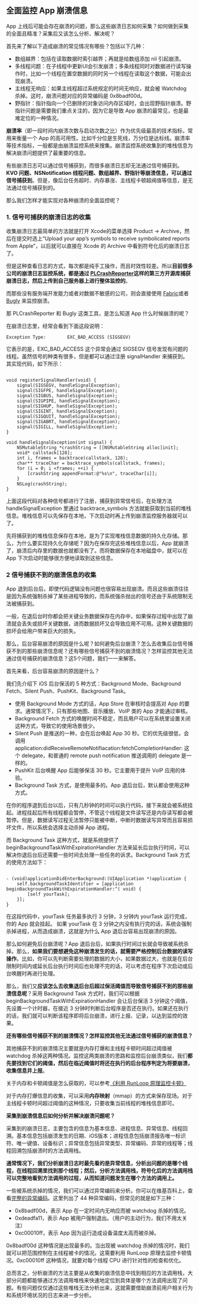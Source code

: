 ## 全面监控 App 崩溃信息

App 上线后可能会存在崩溃的问题，那么这些崩溃日志如何采集？如何做到采集的全面且精准？采集后又该怎么分析、解决呢？

首先来了解以下造成崩溃的常见情况有哪些？包括以下几种：

* 数组越界：包括在读取数据时索引越界；再就是给数组添加 nil 引起崩溃。
* 多线程问题：在子线程中更新UI会引发崩溃；多条线程同时对数据进行读写操作时，比如一个线程在置空数据的同时另一个线程在读取这个数据，可能会出现崩溃。
* 主线程无响应：如果主线程超过系统规定的时间无响应，就会被 Watchdog 杀掉。这时，崩溃问题对应的异常编码是 0x8badf00d。
* 野指针：指针指向一个已删除的对象访问内存区域时，会出现野指针崩溃。野指针问题是需要我们重点关注的，因为它是导致 App 崩溃的最常见，也是最难定位的一种情况。

**崩溃率**（即一段时间内崩溃次数与启动次数之比）作为优先级最高的技术指标，常用来衡量一个 App 的高可用性。比如千分位是生死线，万分位是达标线。崩溃率等技术指标，一般都是由崩溃监控系统来搜集。崩溃监控系统收集到的堆栈信息为解决崩溃问题提供了最重要的信息。

有些崩溃日志可以通过信号捕获到，而很多崩溃日志却无法通过信号捕获到。**KVO 问题、NSNotification 线程问题、数组越界、野指针等崩溃信息，可以通过信号捕获到**。但是，像后台任务超时、内存暴涨、主线程卡顿超阀值等信息，是无法通过信号捕获到的。

那么我们怎样才能实现对各种崩溃的全面监控呢？

### 1. 信号可捕获的崩溃日志的收集

收集崩溃日志最简单的方法就是打开 Xcode的菜单选择 Product -> Archive，然后在提交时选上“Upload your app’s symbols to receive symbolicated reports from Apple”，以后就可以直接在 Xcode 的 Archive 中看到符号化后的崩溃日志了。

但是这种查看日志的方式，每次都是纯手工操作，而且时效性较差。所以**目前很多公司的崩溃日志监控系统，都是通过 [PLCrashReporter](https://github.com/microsoft/plcrashreporter)这样的第三方开源库捕获崩溃日志，然后上传到自己服务器上进行整体监控的**。

而那些没有服务端开发能力或者对数据不敏感的公司，则会直接使用 [Fabric](https://get.fabric.io)或者 [Bugly](https://bugly.qq.com/v2/) 来监控崩溃。

那 PLCrashReporter 和 Bugly 这类工具，是怎么知道 App 什么时候崩溃的呢？

在崩溃日志里，经常会看到下面这段说明：

```
Exception Type:        EXC_BAD_ACCESS (SIGSEGV)
```

它表示的是，EXC_BAD_ACCESS 这个异常会通过 SIGSEGV 信号发现有问题的线程。虽然信号的种类有很多，但是都可以通过注册 signalHandler 来捕获到。其实现代码，如下所示：

```

void registerSignalHandler(void) {
    signal(SIGSEGV, handleSignalException);
    signal(SIGFPE, handleSignalException);
    signal(SIGBUS, handleSignalException);
    signal(SIGPIPE, handleSignalException);
    signal(SIGHUP, handleSignalException);
    signal(SIGINT, handleSignalException);
    signal(SIGQUIT, handleSignalException);
    signal(SIGABRT, handleSignalException);
    signal(SIGILL, handleSignalException);
}

void handleSignalException(int signal) {
    NSMutableString *crashString = [[NSMutableString alloc]init];
    void* callstack[128];
    int i, frames = backtrace(callstack, 128);
    char** traceChar = backtrace_symbols(callstack, frames);
    for (i = 0; i <frames; ++i) {
        [crashString appendFormat:@"%s\n", traceChar[i]];
    }
    NSLog(crashString);
}
```

上面这段代码对各种信号都进行了注册，捕获到异常信号后，在处理方法 handleSignalException 里通过 backtrace_symbols 方法就能获取到当前的堆栈信息。堆栈信息可以先保存在本地，下次启动时再上传到崩溃监控服务器就可以了。

先将捕获到的堆栈信息保存在本地，是为了实现堆栈信息数据的持久化存储。那么，为什么要实现持久化存储呢？因为在保存完这些堆栈信息以后，App 就崩溃了，崩溃后内存里的数据也就都没有了。而将数据保存在本地磁盘中，就可以在 App 下次启动时能够很方便地读取到这些信息。

### 2 信号捕获不到的崩溃信息的收集

App 退到后台后，即使代码逻辑没有问题也很容易出现崩溃。而且这些崩溃往往是因为系统强制杀掉了某些进程导致的，而系统强杀抛出的信号还由于系统限制无法被捕获到。

一般，在退后台时你都会把关键业务数据保存在内存中，如果保存过程中出现了崩溃就会丢失或损坏关键数据，进而数据损坏又会导致应用不可用。这种关键数据的损坏会给用户带来巨大的损失。

那么，后台容易崩溃的原因是什么呢？如何避免后台崩溃？怎么去收集后台信号捕获不到的那些崩溃信息呢？还有哪些信号捕获不到的崩溃情况？怎样监控其他无法通过信号捕获的崩溃信息？这5个问题，我们一一来解答。

首先来看，后台容易崩溃的原因是什么？

我们先介绍下 iOS 后台保活的 5 种方式：Background Mode、Background Fetch、Silent Push、PushKit、Background Task。

* 使用 Background Mode 方式的话，App Store 在审核时会提高对 App 的要求。通常情况下，只有那些地图、音乐播放、VoIP 类的 App 才能通过审核。
* Background Fetch 方式的唤醒时间不稳定，而且用户可以在系统里设置关闭这种方式，导致它的使用场景很少。
* Silent Push 是推送的一种，会在后台唤起 App 30 秒。它的优先级很低，会调用 application:didReceiveRemoteNotifiacation:fetchCompletionHandler: 这个 delegate，和普通的 remote push notification 推送调用的 delegate 是一样的。
* PushKit 后台唤醒 App 后能够保活 30 秒。它主要用于提升 VoIP 应用的体验。
* Background Task 方式，是使用最多的。App 退后台后，默认都会使用这种方式。

在你的程序退到后台以后，只有几秒钟的时间可以执行代码，接下来就会被系统挂起。进程挂起后所有线程都会暂停，不管这个线程是文件读写还是内存读写都会被暂停。但是，数据读写过程无法暂停只能被中断，中断时数据读写异常而且容易损坏文件，所以系统会选择主动杀掉 App 进程。

而 Background Task 这种方式，就是系统提供了 beginBackgroundTaskWithExpirationHandler 方法来延长后台执行时间，可以解决你退后台后还需要一些时间去处理一些任务的诉求。Background Task 方式的使用方法如下：

```

- (void)applicationDidEnterBackground:(UIApplication *)application {
    self.backgroundTaskIdentifier = [application beginBackgroundTaskWithExpirationHandler:^( void) {
        [self yourTask];
    }];
}
```

在这段代码中，yourTask 任务最多执行 3 分钟，3 分钟内 yourTask 运行完成，你的 App 就会挂起。 如果 yourTask 在 3 分钟之内没有执行完的话，系统会强制杀掉进程，从而造成崩溃，这就是为什么 App 退后台容易出现崩溃的原因。

那么如何避免后台崩溃呢？App 退后台后，如果执行时间过长就会导致被系统杀掉。那么，**如果我们要想避免这种崩溃发生的话，就需要严格控制后台数据的读写操作**。比如，你可以先判断需要处理的数据的大小，如果数据过大，也就是在后台限制时间内或延长后台执行时间后也处理不完的话，可以考虑在程序下次启动或后台唤醒时再进行处理。

那么，我们又**应该怎么去收集退后台后超过保活阈值而导致信号捕获不到的那些崩溃信息呢**？采用 Background Task 方式时，我们可以根据 beginBackgroundTaskWithExpirationHandler 会让后台保活 3 分钟这个阈值，先设置一个计时器，在接近 3 分钟时判断后台程序是否还在执行。如果还在执行的话，我们就可以判断该程序即将后台崩溃，进行上报、记录，以达到监控的效果。

**还有哪些信号捕获不到的崩溃情况？怎样监控其他无法通过信号捕获的崩溃信息？**

其他捕获不到的崩溃情况主要就是内存打爆和主线程卡顿时间超过阈值被 watchdog 杀掉这两种情况。监控这两类崩溃的思路和监控后台崩溃类似，我们**都先要找到它们的阈值，然后在临近阈值时将还在执行的后台程序判定为将要崩溃，收集信息并上报**。

关于内存和卡顿阈值是怎么获取的，可以参考[《利用 RunLoop 原理监控卡顿》](https://github.com/baohenglin/HLBlog/blob/master/Articles/iOS%E7%95%8C%E9%9D%A2%E5%8D%A1%E9%A1%BF%E7%9B%91%E6%B5%8B.md)


对于内存打爆信息的收集，可以采用**内存映射**（mmap）的方式来保存现场。对于主线程卡顿时间超过阈值的这种情况，只要收集当前线程的堆栈信息即可。

**采集到崩溃信息后如何分析并解决崩溃问题呢？**

采集到的崩溃日志，主要包含的信息为基本信息、进程信息、异常信息、线程回溯。基本信息包括崩溃发生的日期、iOS版本；进程信息包括崩溃报告唯一标识符、唯一键值、设备标识；异常信息包括异常类型、异常编码、异常的线程等；线程回溯包括崩溃时的方法调用栈。

**通常情况下，我们分析崩溃日志时最先看的是异常信息，分析出问题的是哪个线程，在线程回溯里找到那个线程；然后，分析方法调用栈，符号化后的方法调用栈可以完整地看到方法调用的过程，从而知道问题发生在哪个方法的调用上。**

一些被系统杀掉的情况，我们可以通过异常编码来分析。你可以在维基百科上，查看[完整的异常编码](https://en.wikipedia.org/wiki/Hexspeak)。这里列出了 44 种异常编码，但常见的就是如下三种：

* 0x8badf00d，表示 App 在一定时间内无响应而被 watchdog 杀掉的情况。
* 0xdeadfa11，表示 App 被用户强制退出。（用户的主动行为，我们不用太关注）
* 0xc00010ff，表示 App 因为运行造成设备温度太高而被杀掉。

0x8badf00d 这种情况是出现最多的。当出现被 watchdog 杀掉的情况时，我们就可以把范围控制在主线程被卡的情况。这需要利用 RunLoop 原理去监控卡顿情况。0xc00010ff 这种情况，就要对每个线程 CPU 进行针对性的检查和优化。

总而言之，分析崩溃的方法主要是从收集的崩溃信息中找到相应的方法调用栈，大部分问题都能够通过方法调用堆栈来快速地定位到具体是哪个方法调用出现了问题。有些问题仅仅通过这些堆栈无法分析出来，这就需要借助崩溃前用户相关行为和系统环境状况的日志来进一步分析。






















